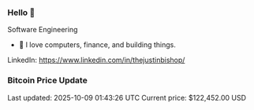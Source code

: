 ### Hello 🤙  

Software Engineering

- 🔭 I love computers, finance, and building things.
  
LinkedIn: https://www.linkedin.com/in/thejustinbishop/  








































































































































































































































































































































































































































































































































































































































































































































































































































































































































































































































































































































































































### Bitcoin Price Update
Last updated: 2025-10-09 01:43:26 UTC
Current price: $122,452.00 USD
